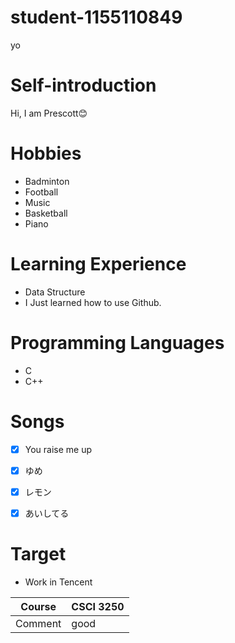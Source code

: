 # student-1155110849
yo
# Self-introduction

Hi, I am Prescott😊

# Hobbies

- Badminton
- Football
- Music
- Basketball
- Piano

# Learning Experience

- Data Structure
- I Just learned how to use Github.

# Programming Languages

- C
- C++

# Songs
- [x] You raise me up
- [x] ゆめ
- [x] レモン
- [x] あいしてる


# Target
- Work in Tencent




Course | CSCI 3250
------------ | ------------ 
Comment| good
